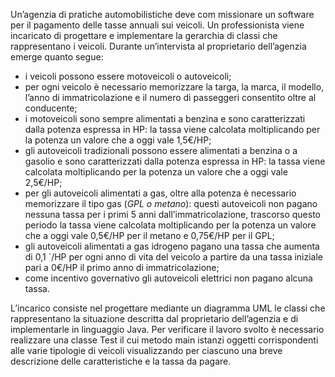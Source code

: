 Un’agenzia di pratiche automobilistiche deve
com missionare un software per il pagamento
delle tasse annuali sui veicoli. Un professionista
viene incaricato di progettare e implementare la
gerarchia di classi che rappresentano i veicoli.
Durante un’intervista al proprietario dell’agenzia
emerge quanto segue:
- i veicoli possono essere motoveicoli o autoveicoli;
- per ogni veicolo è necessario memorizzare la targa, la marca,
  il modello, l’anno di immatricolazione e il numero di passeggeri 
  consentito oltre al conducente;
- i motoveicoli sono sempre alimentati a benzina e sono 
  caratterizzati dalla potenza espressa in HP: la tassa 
  viene calcolata moltiplicando per la potenza un valore che a
  oggi vale 1,5€/HP;
- gli autoveicoli tradizionali possono essere alimentati 
  a benzina o a gasolio e sono caratterizzati dalla potenza 
  espressa in HP: la tassa viene calcolata moltiplicando per
  la potenza un valore che a oggi vale 2,5€/HP;
- per gli autoveicoli alimentati a gas, oltre alla potenza è 
  necessario memorizzare il tipo gas (*GPL o metano*): questi
  autoveicoli non pagano nessuna tassa per i primi 5 anni
  dall’immatricolazione, trascorso questo periodo la tassa
  viene calcolata moltiplicando per la potenza un valore che
  a oggi vale 0,5€/HP per il metano e 0,75€/HP per il GPL;
- gli autoveicoli alimentati a gas idrogeno pagano una tassa
  che aumenta di 0,1 `/HP per ogni anno di vita del veicolo 
  a partire da una tassa iniziale pari a 0€/HP il primo anno
  di immatricolazione;
- come incentivo governativo gli autoveicoli elettrici 
  non pagano alcuna tassa.
  
L’incarico consiste nel progettare mediante un diagramma UML le classi che rappresentano la
situazione descritta dal proprietario dell’agenzia e di implementarle in linguaggio Java. Per
verificare il lavoro svolto è necessario realizzare una classe Test il cui metodo main istanzi
oggetti corrispondenti alle varie tipologie di
veicoli visualizzando per ciascuno una breve
descrizione delle caratteristiche e la tassa da
pagare.
